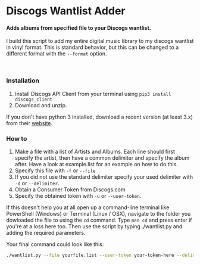 
<h1>Discogs Wantlist Adder</h1>

<h4>Adds albums from specified file to your Discogs wantlist.</h4>

I build this script to add my entire digital music library to my discogs wantlist in vinyl format. This is standard behavior, but this can be changed to a different format with the `--format` option.

<br />

<h3>Installation</h3>

1. Install Discogs API Client from your terminal using `pip3 install discogs_client`
2. Download and unzip.

If you don't have python 3 installed, download a recent version (at least 3.x) from their [website](https://www.python.org/downloads/ "Python's Homepage").

<h3>How to</h3>

1. Make a file with a list of Artists and Albums. Each line should first specify the artist, then have a common delimiter and specify the album after. Have a look at example.list for an example on how to do this.
2. Specify this file with `-f` or `--file`
3. If you did not use the standard delimiter specify your used delimiter with `-d` or `--delimiter`.
4. Obtain a Consumer Token from Discogs.com
5. Specify the obtained token with `-u` or `--user-token`.

If this doesn't help you at all open up a command-line terminal like PowerShell (Windows) or Terminal (Linux / OSX), navigate to the folder you dowloaded the file to using the `cd` command. Type `man cd` and press enter if you're at a loss here too. Then use the script by typing ./wantlist.py and adding the required parameters.

Your final command could look like this:
```bash
./wantlist.py --file yourfile.list --user-token your-token-here --delimiter 'your-delimiter'
```